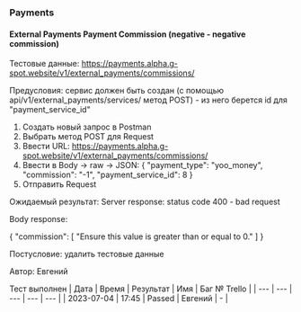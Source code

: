 ### Payments
#### External Payments Payment Commission (negative - negative commission)

Тестовые данные: https://payments.alpha.g-spot.website/v1/external_payments/commissions/


Предусловия: сервис должен быть создан (с помощью api/v1/external_payments/services/ метод POST) - из него берется id для "payment_service_id"


1. Создать новый запрос в Postman
2. Выбрать метод POST для Request
3. Ввести URL: https://payments.alpha.g-spot.website/v1/external_payments/commissions/
4. Ввести в Body -> raw -> JSON:
{
  "payment_type": "yoo_money",
  "commission": "-1",
  "payment_service_id": 8
}
5. Отправить Request

Ожидаемый результат: Server response: status code 400 - bad request

Body response:

{
    "commission": [
        "Ensure this value is greater than or equal to 0."
    ]
}


Постусловие: удалить тестовые данные

Автор: Евгений

Тест выполнен
| Дата | Время | Результат | Имя | Баг № Trello |
| --- | --- | --- | --- | --- |
| 2023-07-04 | 17:45 | Passed | Евгений | - | 
